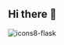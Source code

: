 ## Hi there 👋

<!--
**aditya-avi11/aditya-avi11** is a ✨ _special_ ✨ repository because its `README.md` (this file) appears on your GitHub profile.

Here are some ideas to get you started:

- 🔭 I’m currently working on ...
- 🌱 I’m currently learning ...
- 👯 I’m looking to collaborate on ...
- 🤔 I’m looking for help with ...
- 💬 Ask me about ...
- 📫 How to reach me: ...
- 😄 Pronouns: ...
- ⚡ Fun fact: ...
-->
![icons8-flask](https://github.com/aditya-avi11/aditya-avi11/assets/110389766/fd1cb8dd-eada-4389-b8be-88c047131511)
